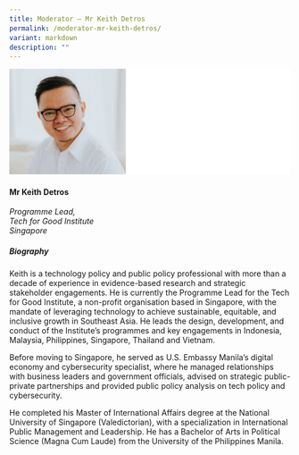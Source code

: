 ```yaml
---
title: Moderator – Mr Keith Detros
permalink: /moderator-mr-keith-detros/
variant: markdown
description: ""
---
```

![](/images/2025%20speakers/Keith_Detros.png)
#### **Mr Keith Detros**

*Programme Lead,<br>Tech for Good Institute<br>Singapore*

##### **Biography**
Keith is a technology policy and public policy professional with more than a decade of experience in evidence-based research and strategic stakeholder engagements. He is currently the Programme Lead for the Tech for Good Institute, a non-profit organisation based in Singapore, with the mandate of leveraging technology to achieve sustainable, equitable, and inclusive growth in Southeast Asia. He leads the design, development, and conduct of the Institute’s programmes and key engagements in Indonesia, Malaysia, Philippines, Singapore, Thailand and Vietnam.  

Before moving to Singapore, he served as U.S. Embassy Manila’s digital economy and cybersecurity specialist, where he managed relationships with business leaders and government officials, advised on strategic public-private partnerships and provided public policy analysis on tech policy and cybersecurity.  

He completed his Master of International Affairs degree at the National University of Singapore (Valedictorian), with a specialization in International Public Management and Leadership. He has a Bachelor of Arts in Political Science (Magna Cum Laude) from the University of the Philippines Manila. 

